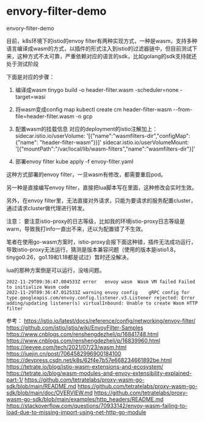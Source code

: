 # envory-filter-demo
envory-filter-demo

目前，k8s环境下的istio的envoy filter有两种实现方式，一种是wasm，支持多种语言编译成wasm的方式，以插件的形式注入到istio的过滤器链中，但目前测试下来，这种方式不太可靠，严重依赖对应的语言的sdk，比如golang的sdk支持就还处于测试阶段

下面是对应的步骤：

1. 编译成wasm
tinygo build -o header-filter.wasm -scheduler=none -target=wasi

2. 将wasm变成config map
kubectl create cm header-filter-wasm --from-file=header-filter.wasm -n gcp

3. 配置wasm的挂载信息
对应的deployment的istio注解加上：
sidecar.istio.io/userVolume: '[{"name":"wasmfilters-dir","configMap": {"name": "header-filter-wasm"}}]'
sidecar.istio.io/userVolumeMount: '[{"mountPath":"/var/local/lib/wasm-filters","name":"wasmfilters-dir"}]'

4. 部署envoy filter
kube apply -f envoy-filter.yaml

这种方式部署的envoy filter，一旦wasm有修改，都需要重启pod。

另一种是直接编写envoy filter，直接把lua脚本写在里面，这种修改会实时生效。

另外，在envoy filter里，无法直接对外请求，只能为要请求的服务配置cluster，通过请求cluster做代理进行转发。

注意：
要注意istio-proxy的日志等级，比如我的环境istio-proxy日志等级是warn，导致我打info一直出不来，还以为配置错了不生效。

笔者在使用go-wasm方案时，istio-proxy会报下面这种错，插件无法成功运行，导致istio-proxy无法运行，猜测是版本兼容问题（使用的版本是istio1.8，tinygo0.26，go1.19和1.18都是试过）暂时还没解决，

lua的那种方案倒是可以运行，没啥问题。

```log
2022-11-29T09:36:47.004533Z	error	envoy wasm	Wasm VM failed Failed to initialize Wasm code
2022-11-29T09:36:47.012533Z	warning	envoy config	gRPC config for type.googleapis.com/envoy.config.listener.v3.Listener rejected: Error adding/updating listener(s) virtualInbound: Unable to create Wasm HTTP filter
```

参考：
https://istio.io/latest/docs/reference/config/networking/envoy-filter/
https://github.com/istio/istio/wiki/EnvoyFilter-Samples
https://www.cnblogs.com/renshengdezheli/p/16841748.html
https://www.cnblogs.com/renshengdezheli/p/16839960.html
https://ieevee.com/tech/2021/07/23/wasm.html
https://juejin.cn/post/7064582996900184100
https://devpress.csdn.net/k8s/62f4e7b57e668234661892be.html
https://tetrate.io/blog/istio-wasm-extensions-and-ecosystem/
https://tetrate.io/blog/wasm-modules-and-envoy-extensibility-explained-part-1/
https://github.com/tetratelabs/proxy-wasm-go-sdk/blob/main/README.md
https://github.com/tetratelabs/proxy-wasm-go-sdk/blob/main/doc/OVERVIEW.md
https://github.com/tetratelabs/proxy-wasm-go-sdk/blob/main/examples/http_headers/README.md
https://stackoverflow.com/questions/70933142/envoy-wasm-failing-to-load-due-to-missing-import-using-net-http-go-module
